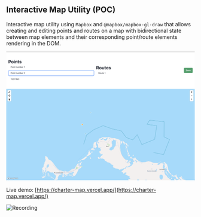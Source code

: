 ## Interactive Map Utility (POC)

Interactive map utility using `Mapbox` and `@mapbox/mapbox-gl-draw` that allows
creating and editing points and routes on a map with bidirectional state between
map elements and their corresponding point/route elements rendering in the DOM.

![Screenshot](assets/screenshot1.png)

Live demo: [https://charter-map.vercel.app/](https://charter-map.vercel.app/)

![Recording](assets/recording1.gif)
